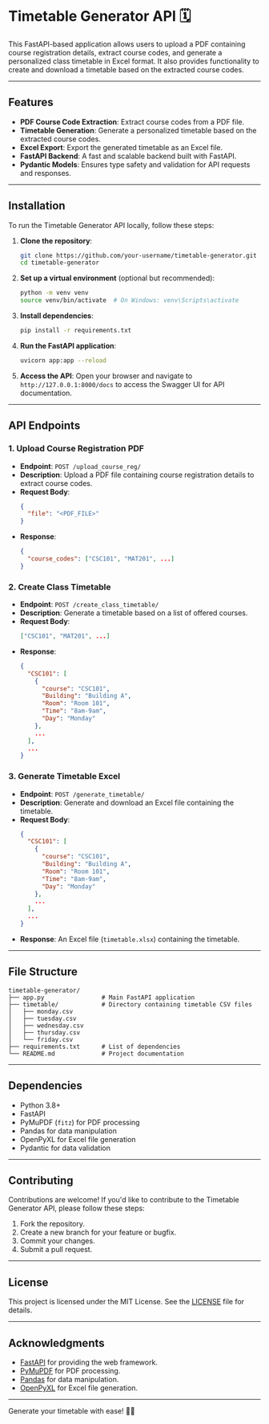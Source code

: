 
# Timetable Generator API 🗓️

This FastAPI-based application allows users to upload a PDF containing course registration details, extract course codes, and generate a personalized class timetable in Excel format. It also provides functionality to create and download a timetable based on the extracted course codes.



---

## Features

- **PDF Course Code Extraction**: Extract course codes from a PDF file.
- **Timetable Generation**: Generate a personalized timetable based on the extracted course codes.
- **Excel Export**: Export the generated timetable as an Excel file.
- **FastAPI Backend**: A fast and scalable backend built with FastAPI.
- **Pydantic Models**: Ensures type safety and validation for API requests and responses.

---

## Installation

To run the Timetable Generator API locally, follow these steps:

1. **Clone the repository**:
   ```bash
   git clone https://github.com/your-username/timetable-generator.git
   cd timetable-generator
   ```

2. **Set up a virtual environment** (optional but recommended):
   ```bash
   python -m venv venv
   source venv/bin/activate  # On Windows: venv\Scripts\activate
   ```

3. **Install dependencies**:
   ```bash
   pip install -r requirements.txt
   ```

4. **Run the FastAPI application**:
   ```bash
   uvicorn app:app --reload
   ```

5. **Access the API**:
   Open your browser and navigate to `http://127.0.0.1:8000/docs` to access the Swagger UI for API documentation.

---

## API Endpoints

### 1. **Upload Course Registration PDF**
   - **Endpoint**: `POST /upload_course_reg/`
   - **Description**: Upload a PDF file containing course registration details to extract course codes.
   - **Request Body**:
     ```json
     {
       "file": "<PDF_FILE>"
     }
     ```
   - **Response**:
     ```json
     {
       "course_codes": ["CSC101", "MAT201", ...]
     }
     ```

### 2. **Create Class Timetable**
   - **Endpoint**: `POST /create_class_timetable/`
   - **Description**: Generate a timetable based on a list of offered courses.
   - **Request Body**:
     ```json
     ["CSC101", "MAT201", ...]
     ```
   - **Response**:
     ```json
     {
       "CSC101": [
         {
           "course": "CSC101",
           "Building": "Building A",
           "Room": "Room 101",
           "Time": "8am-9am",
           "Day": "Monday"
         },
         ...
       ],
       ...
     }
     ```

### 3. **Generate Timetable Excel**
   - **Endpoint**: `POST /generate_timetable/`
   - **Description**: Generate and download an Excel file containing the timetable.
   - **Request Body**:
     ```json
     {
       "CSC101": [
         {
           "course": "CSC101",
           "Building": "Building A",
           "Room": "Room 101",
           "Time": "8am-9am",
           "Day": "Monday"
         },
         ...
       ],
       ...
     }
     ```
   - **Response**: An Excel file (`timetable.xlsx`) containing the timetable.

---

## File Structure

```
timetable-generator/
├── app.py                # Main FastAPI application
├── timetable/            # Directory containing timetable CSV files
│   ├── monday.csv
│   ├── tuesday.csv
│   ├── wednesday.csv
│   ├── thursday.csv
│   └── friday.csv
├── requirements.txt      # List of dependencies
└── README.md             # Project documentation
```

---

## Dependencies

- Python 3.8+
- FastAPI
- PyMuPDF (`fitz`) for PDF processing
- Pandas for data manipulation
- OpenPyXL for Excel file generation
- Pydantic for data validation

---

## Contributing

Contributions are welcome! If you'd like to contribute to the Timetable Generator API, please follow these steps:

1. Fork the repository.
2. Create a new branch for your feature or bugfix.
3. Commit your changes.
4. Submit a pull request.

---

## License

This project is licensed under the MIT License. See the [LICENSE](LICENSE) file for details.

---

## Acknowledgments

- [FastAPI](https://fastapi.tiangolo.com/) for providing the web framework.
- [PyMuPDF](https://pymupdf.readthedocs.io/) for PDF processing.
- [Pandas](https://pandas.pydata.org/) for data manipulation.
- [OpenPyXL](https://openpyxl.readthedocs.io/) for Excel file generation.

---


Generate your timetable with ease! 🚀📅

